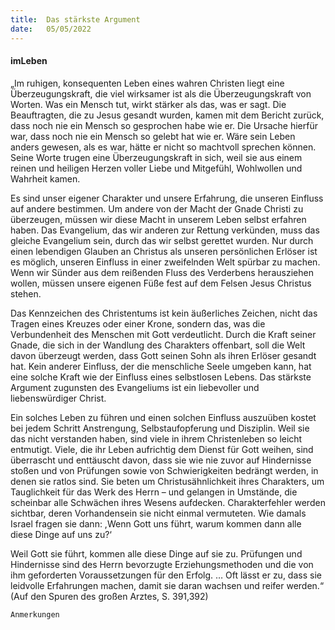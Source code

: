 ```yaml
---
title:  Das stärkste Argument
date:   05/05/2022
---
```


#### imLeben

„Im ruhigen, konsequenten Leben eines wahren Christen liegt eine Überzeugungskraft, die viel wirksamer ist als die Überzeugungskraft von Worten. Was ein Mensch tut, wirkt stärker als das, was er sagt. Die Beauftragten, die zu Jesus gesandt wurden, kamen mit dem Bericht zurück, dass noch nie ein Mensch so gesprochen habe wie er. Die Ursache hierfür war, dass noch nie ein Mensch so gelebt hat wie er. Wäre sein Leben anders gewesen, als es war, hätte er nicht so machtvoll sprechen können. Seine Worte trugen eine Überzeugungskraft
in sich, weil sie aus einem reinen und heiligen Herzen voller Liebe und Mitgefühl, Wohlwollen und Wahrheit kamen.

Es sind unser eigener Charakter und unsere Erfahrung, die unseren Einfluss auf andere bestimmen. Um andere von der Macht der Gnade Christi zu überzeugen, müssen wir diese Macht in unserem Leben selbst erfahren haben. Das Evangelium, das wir anderen zur Rettung verkünden, muss das gleiche Evangelium sein, durch das wir selbst gerettet wurden. Nur durch einen lebendigen Glauben an Christus als unseren persönlichen Erlöser ist es möglich, unseren Einfluss in einer zweifelnden Welt spürbar zu machen. Wenn wir Sünder aus dem reißenden Fluss des Verderbens herausziehen wollen, müssen unsere eigenen Füße fest auf dem Felsen Jesus Christus stehen.

Das Kennzeichen des Christentums ist kein äußerliches Zeichen, nicht das Tragen eines Kreuzes oder einer Krone, sondern das, was die Verbundenheit des Menschen mit Gott verdeutlicht. Durch die Kraft seiner Gnade, die sich in der Wandlung des Charakters offenbart, soll die Welt davon überzeugt werden, dass Gott seinen Sohn als ihren Erlöser gesandt hat. Kein anderer Einfluss, der die menschliche Seele umgeben kann, hat eine solche Kraft wie der Einfluss eines selbstlosen Lebens. Das stärkste Argument zugunsten des Evangeliums ist ein liebevoller und liebenswürdiger Christ.

Ein solches Leben zu führen und einen solchen Einfluss auszuüben kostet bei jedem Schritt Anstrengung, Selbstaufopferung und Disziplin. Weil sie das nicht verstanden haben, sind viele in ihrem Christenleben so leicht entmutigt.
Viele, die ihr Leben aufrichtig dem Dienst für Gott weihen, sind überrascht und enttäuscht davon, dass sie wie nie zuvor auf Hindernisse stoßen und von Prüfungen sowie von Schwierigkeiten bedrängt werden, in denen sie ratlos sind. Sie beten um Christusähnlichkeit ihres Charakters, um Tauglichkeit für das Werk des Herrn – und gelangen in Umstände, die scheinbar alle Schwächen ihres Wesens aufdecken. Charakterfehler werden sichtbar, deren Vorhandensein sie nicht einmal vermuteten. Wie damals Israel fragen sie dann: ,Wenn Gott uns führt, warum kommen dann alle diese Dinge auf uns zu?‘

Weil Gott sie führt, kommen alle diese Dinge auf sie zu. Prüfungen und Hindernisse sind des Herrn bevorzugte Erziehungsmethoden und die von ihm geforderten Voraussetzungen für den Erfolg. … Oft lässt er zu, dass sie leidvolle Erfahrungen machen, damit sie daran wachsen und reifer werden.“ (Auf den Spuren des großen Arztes, S. 391,392)


`Anmerkungen`
